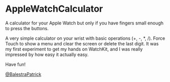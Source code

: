 AppleWatchCalculator
====================

A calculator for your Apple Watch but only if you have fingers small enough to press the buttons.

A very simple calculator on your wrist with basic operations (+, -, *, /). Force Touch to show a menu and clear the screen or delete the last digit.
It was my first experiment to get my hands on WatchKit, and I was really impressed by how easy it actually easy.

Have fun!

<a href="http://www.twitter.com/BalestraPatrick" target="_blank">@BalestraPatrick</a>
